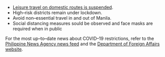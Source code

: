 - [Leisure travel on domestic routes is suspended](https://www.philippineairlines.com/en/ph/home/covid-19/reentryflights).
- High–risk districts remain under lockdown.
- Avoid non–essential travel in and out of Manila.
- Social distancing measures sould be observed and face masks are required when in public

For the most up–to–date news about COVID–19 restrictions, refer to the [Philippine News Agency news feed](https://www.pna.gov.ph/categories/anti-covid-19-pandemic) and the [Department of Foreign Affairs website](https://www.dfa.gov.ph/).